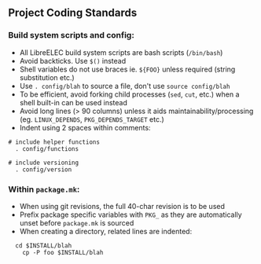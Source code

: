 ## Project Coding Standards

### Build system scripts and config:

* All LibreELEC build system scripts are bash scripts (`/bin/bash`)
* Avoid backticks. Use `$()` instead
* Shell variables do not use braces ie. `${FOO}` unless required (string substitution etc.)
* Use `. config/blah` to source a file, don't use `source config/blah`
* To be efficient, avoid forking child processes (`sed`, `cut`, etc.) when a shell built-in can be used instead
* Avoid long lines (> 90 columns) unless it aids maintainability/processing (eg. `LINUX_DEPENDS`, `PKG_DEPENDS_TARGET` etc.)
* Indent using 2 spaces within comments:
```
# include helper functions
  . config/functions

# include versioning
  . config/version
```

### Within `package.mk`:

* When using git revisions, the full 40-char revision is to be used
* Prefix package specific variables with `PKG_` as they are automatically unset before `package.mk` is sourced
* When creating a directory, related lines are indented:
```
  cd $INSTALL/blah
    cp -P foo $INSTALL/blah
```
